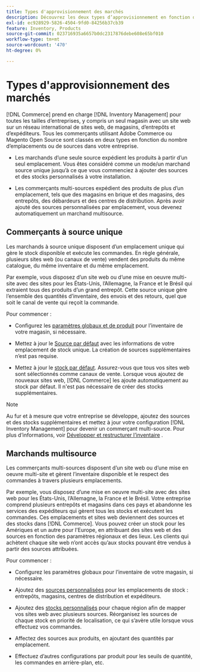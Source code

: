 ```yaml
---
title: Types d'approvisionnement des marchés
description: Découvrez les deux types d’approvisionnement en fonction du nombre d’emplacements ou de sources dans votre entreprise.
exl-id: ec928929-5826-4504-9fd0-84256b37cb39
feature: Inventory, Products
source-git-commit: 023716935a6657b0dc2317876debe608e65bf010
workflow-type: tm+mt
source-wordcount: '470'
ht-degree: 0%

---
```


# Types d&#39;approvisionnement des marchés

[!DNL Commerce] prend en charge [!DNL Inventory Management] pour toutes les tailles d’entreprises, y compris un seul magasin avec un site web sur un réseau international de sites web, de magasins, d’entrepôts et d’expéditeurs. Tous les commerçants utilisant Adobe Commerce ou Magento Open Source sont classés en deux types en fonction du nombre d’emplacements ou de sources dans votre entreprise.

- Les marchands d’une seule source expédient les produits à partir d’un seul emplacement. Vous êtes considéré comme un mode/un marchand source unique jusqu’à ce que vous commenciez à ajouter des sources et des stocks personnalisés à votre installation.

- Les commerçants multi-sources expédient des produits de plus d’un emplacement, tels que des magasins en brique et des magasins, des entrepôts, des débardeurs et des centres de distribution. Après avoir ajouté des sources personnalisées par emplacement, vous devenez automatiquement un marchand multisource.

## Commerçants à source unique

Les marchands à source unique disposent d’un emplacement unique qui gère le stock disponible et exécute les commandes. En règle générale, plusieurs sites web (ou canaux de vente) vendent des produits du même catalogue, du même inventaire et du même emplacement.

Par exemple, vous disposez d’un site web ou d’une mise en oeuvre multi-site avec des sites pour les États-Unis, l’Allemagne, la France et le Brésil qui extraient tous des produits d’un grand entrepôt. Cette source unique gère l’ensemble des quantités d’inventaire, des envois et des retours, quel que soit le canal de vente qui reçoit la commande.

Pour commencer :

- Configurez les [paramètres globaux et de produit](configuration.md) pour l’inventaire de votre magasin, si nécessaire.

- Mettez à jour le [Source par défaut](sources-manage.md) avec les informations de votre emplacement de stock unique. La création de sources supplémentaires n’est pas requise.

- Mettez à jour le [stock par défaut](stocks-manage.md). Assurez-vous que tous vos sites web sont sélectionnés comme canaux de vente. Lorsque vous ajoutez de nouveaux sites web, [!DNL Commerce] les ajoute automatiquement au stock par défaut. Il n&#39;est pas nécessaire de créer des stocks supplémentaires.

>[!NOTE]
>
>Au fur et à mesure que votre entreprise se développe, ajoutez des sources et des stocks supplémentaires et mettez à jour votre configuration [!DNL Inventory Management] pour devenir un commerçant multi-source. Pour plus d’informations, voir [Développer et restructurer l’inventaire](expand-restructure.md) .

## Marchands multisource

Les commerçants multi-sources disposent d’un site web ou d’une mise en oeuvre multi-site et gèrent l’inventaire disponible et le respect des commandes à travers plusieurs emplacements.

Par exemple, vous disposez d’une mise en oeuvre multi-site avec des sites web pour les États-Unis, l’Allemagne, la France et le Brésil. Votre entreprise comprend plusieurs entrepôts et magasins dans ces pays et abandonne les services des expéditeurs qui gèrent tous les stocks et exécutent les commandes. Ces emplacements et sites web deviennent des sources et des stocks dans [!DNL Commerce]. Vous pouvez créer un stock pour les Amériques et un autre pour l&#39;Europe, en attribuant des sites web et des sources en fonction des paramètres régionaux et des lieux. Les clients qui achètent chaque site web n’ont accès qu’aux stocks pouvant être vendus à partir des sources attribuées.

Pour commencer :

- Configurez les paramètres globaux pour l’inventaire de votre magasin, si nécessaire.

- Ajoutez des [ sources personnalisées](sources-add.md) pour les emplacements de stock : entrepôts, magasins, centres de distribution et expéditeurs.

- Ajoutez des [stocks personnalisés](stocks-add.md) pour chaque région afin de mapper vos sites web avec plusieurs sources. Réorganisez les sources de chaque stock en priorité de localisation, ce qui s’avère utile lorsque vous effectuez vos commandes.

- Affectez des sources aux produits, en ajoutant des quantités par emplacement.

- Effectuez d’autres configurations par produit pour les seuils de quantité, les commandes en arrière-plan, etc.
